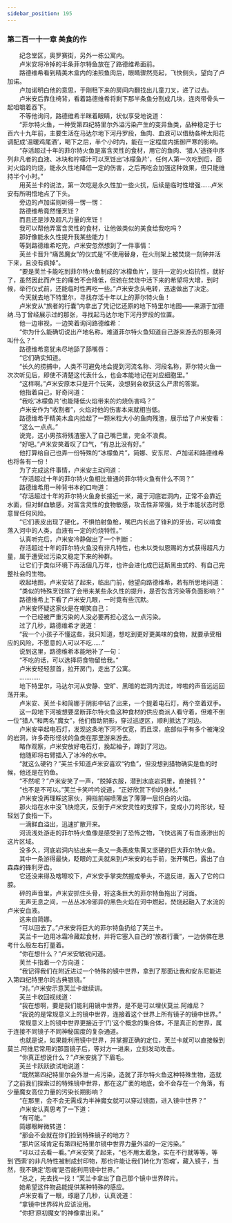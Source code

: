 ```yaml
---
sidebar_position: 195
---
```

### 第二百一十一章 美食的作  


　　纪念堂区，奥罗赛街，另外一栋公寓内。  
　　卢米安将冷掉的半条菲尔特鱼放在了路德维希面前。  
　　路德维希看到精美木盒内的油煎鱼肉后，眼睛骤然亮起，飞快侧头，望向了卢加诺。  
　　卢加诺明白他的意思，于刚租下来的房间内翻找出儿童刀叉，递了过去。  
　　卢米安后靠住椅背，看着路德维希将剩下那半条鱼分割成几块，连肉带骨头一起咀嚼着吞下。  
　　不等他询问，路德维希半眯着眼睛，状似享受地说道：  
　　“菲尔特火鱼，一种受第四纪特里尔外溢污染产生的变异鱼类，品种稳定于七百六十九年前，主要生活在马达尔地下河丹罗段，鱼肉、血液可以借助各种太阳花调配成‘温暖鸡尾酒’，喝下之后，半个小时内，能在一定程度内抵御严寒的影响。  
　　“存活超过十年的菲尔特火鱼是富含灵性的食材，用它的鱼肉、‘猎人’途径中序列非凡者的血液、冰块和柠檬汁可以烹饪出‘冰檬鱼片’，任何人第一次吃到后，面对火焰的灼烧，能永久性地降低一定的伤害，之后再吃会加强这种效果，但只能维持半个小时。”  
　　用芙兰卡的说法，第一次吃是永久性加一些火抗，后续是临时性增强……卢米安有所明悟地点了下头。  
　　旁边的卢加诺则听得一愣一愣：  
　　路德维希竟然懂烹饪？  
　　而且还是涉及超凡力量的烹饪！  
　　我可以帮他弄富含灵性的食材，让他做类似的美食给我吃吗？  
　　那好像能永久性提升我某些能力！  
　　等到路德维希吃完，卢米安忽然想到了一件事情：  
　　芙兰卡晋升“痛苦魔女”的仪式是“不使用替身，在火刑架上被焚烧一刻钟并活下来，且没有疯掉”。  
　　“要是芙兰卡能吃到菲尔特火鱼制成的‘冰檬鱼片’，提升一定的火焰抗性，就好了，虽然因此而产生的痛苦不会降低，但她在焚烧中活下来的希望将大增，到时候，举行仪式前，还能临时性再吃一些。”卢米安念头电转，迅速做出了决定。  
　　今天就去地下特里尔，寻找存活十年以上的菲尔特火鱼！  
　　卢米安从“旅者的行囊”内拿出了凭记忆还原的地下特里尔地图——来源于加德纳.马丁曾经展示过的那张，寻找起马达尔地下河丹罗段的位置。  
　　他一边审视，一边笑着询问路德维希：  
　　“你为什么能确切说出产地名称，难道菲尔特火鱼知道自己游来游去的那条河叫什么？”  
　　路德维希意犹未尽地舔了舔嘴唇：  
　　“它们确实知道。  
　　“长久的捞捕中，人类不可避免地会提到河流名称、河段名称，菲尔特火鱼一次次听见后，即使不清楚这代表什么，也会本能地记在对应细胞里。”  
　　“这样啊。”卢米安原本只是开个玩笑，没想到会收获这么严肃的答案。  
　　他指着自己，好奇问道：  
　　“我吃‘冰檬鱼片’也能降低火焰带来的灼烧伤害吗？”  
　　卢米安作为“收割者”，火焰对他的伤害本来就相当低。  
　　路德维希于精美木盒内捡起了一颗米粒大小的鱼肉残渣，展示给了卢米安看：  
　　“这么一点点。”  
　　说完，这小男孩将残渣塞入了自己嘴巴里，完全不浪费。  
　　“好吧。”卢米安笑着叹了口气，“有总比没有好。”  
　　他打算给自己也弄一份特殊的“冰檬鱼片”，简娜、安东尼、卢加诺和路德维希也将各有一份！  
　　为了完成这件事情，卢米安主动问道：  
　　“存活超过十年的菲尔特火鱼相比普通的菲尔特火鱼有什么不同？”  
　　路德维希用一种背书本的口吻道：  
　　“存活超过十年的菲尔特火鱼身长接近一米，藏于河底岩洞内，正常不会靠近水面，但对鲜血敏感，对富含灵性的食物敏感，攻击性非常强，处于本能状态时愿意冒任何风险。  
　　“它们表皮出现了硬化，不惧怕射鱼枪，嘴巴内长出了锋利的牙齿，可以啃食落入河中的人类，血液有一定的灼烧特性。”  
　　认真听完后，卢米安冷静做出了一个判断：  
　　存活超过十年的菲尔特火鱼没有非凡特性，也未以类似恩赐的方式获得超凡力量，属于遭受过污染又稳定下来的种群。  
　　让它们于类似环境下再活個几万年，也许会进化成巴廷斯黑虫式的、有自己完整社会的生物。  
　　收起地图，卢米安站了起来，临出门前，他望向路德维希，若有所思地问道：  
　　“类似的特殊烹饪除了会带来某些永久性的提升，是否包含污染等负面影响？”  
　　路德维希上下看了卢米安几眼，一时竟有些沉默。  
　　卢米安怀疑这家伙是在嘲笑自己：  
　　一个已经被严重污染的人没必要再担心这么一点污染。  
　　过了几秒，路德维希才说道：  
　　“我一个小孩子不懂这些，我只知道，想吃到更好更美味的食物，就要承受相应的风险，不愿意的人可以不吃……”  
　　说到这里，路德维希本能地补了一句：  
　　“不吃的话，可以选择将食物留给我。”  
　　卢米安轻轻颔首，拉开房门，走出了公寓。  
　　…………  
　　地下特里尔，马达尔河从安静、空旷、黑暗的岩洞内流过，哗啦的声音远远回荡开来。  
　　卢米安、芙兰卡和简娜于阴影中钻了出来，一个提着电石灯，两个空着双手。  
　　这一段地下河被想要垄断菲尔特火鱼这种食材的供应商派人看守着，但难不倒一位“猎人”和两名“魔女”，他们借助阴影，穿过巡逻区，顺利抵达了河边。  
　　卢米安举起电石灯，发现这条地下河不仅宽，而且深，底部似乎有多个被淹没的岩洞，许多奇形怪状的鱼类在那里游来游去。  
　　略作观察，卢米安放好电石灯，挽起袖子，蹲到了河边。  
　　他随即将右臂插入了冰冷的水中。  
　　“就这么硬钓？”芙兰卡知道卢米安喜欢“钓鱼”，但没想到猎物确实是鱼的时候，他还是在钓鱼。  
　　“不然呢？”卢米安笑了一声，“脱掉衣服，潜到水底岩洞里，直接抓？”  
　　“也不是不可以。”芙兰卡笑吟吟说道，“正好欣赏下你的身材。”  
　　卢米安没再理睬这家伙，拇指前端喷薄出了薄薄一层炽白的火焰。  
　　那火焰在水中没飞快熄灭，反倒于卢米安灵性的支撑下，变成小刀的形状，轻轻划了食指一下。  
　　一滴鲜血溢出，迅速扩散开来。  
　　河流浅处游走的菲尔特火鱼像是感受到了恐怖之物，飞快远离了有血液渗出的这片区域。  
　　没多久，河底岩洞内钻出来一条又一条表皮焦黄又坚硬的巨大菲尔特火鱼。  
　　其中一条游得最快，眨眼的工夫就来到卢米安的右手前，张开嘴巴，露出了白森森的锋利牙齿。  
　　它还没来得及喀嚓咬下，卢米安手掌突然握成拳头，不退反进，轰入了它的口腔。  
　　砰的声音里，卢米安抓住头骨，将这条巨大的菲尔特鱼拖出了河面。  
　　无声无息之间，一丛丛冰冷邪异的黑色火焰在河中燃起，焚烧起融入了水流的卢米安血液。  
　　这来自简娜。  
　　“可以回去了。”卢米安将巨大的菲尔特鱼扔给了芙兰卡。  
　　芙兰卡一边用冰霜冷藏起食材，并将它塞入自己的“旅者行囊”，一边仿佛在思考什么般左右打量着。  
　　“你在想什么？”卢米安敏锐问道。  
　　芙兰卡指着一个方向道：  
　　“我记得我们在附近进过一个特殊的镜中世界，拿到了那面让我和安东尼能进入第四纪特里尔的古典银镜。”  
　　“对。”卢米安示意芙兰卡继续讲。  
　　芙兰卡收回视线道：  
　　“我在想啊，要是我们能利用镜中世界，是不是可以埋伏莫兰.阿维尼？  
　　“我说的是常规意义上的镜中世界，连接着这个世界上所有镜子的镜中世界。”  
　　常规意义上的镜中世界更接近于‘门’这个概念的集合体，不是真正的世界，属于连接不同镜子不同神秘国度的复杂通道。  
　　也就是说，如果能利用镜中世界，并掌握正确的定位，芙兰卡就可以直接躲到莫兰.阿维尼常用的那面镜子后，等对方一进来，立刻发动攻击。  
　　“你真正想说什么？”卢米安挑了下眉毛。  
　　芙兰卡跃跃欲试地说道：  
　　“既然第四纪特里尔会外泄一点污染，造就了菲尔特火鱼这种特殊生物，造就了之前我们探索过的特殊镜中世界，那在这广袤的地底，会不会存在一个角落，有少量魔女高位力量的污染长期影响？  
　　“在那里，会不会无需成为半神魔女就可以穿过镜面，进入镜中世界？”  
　　卢米安认真思考了一下道：  
　　“有可能。”  
　　简娜眼眸微转道：  
　　“那会不会就在你们捡到特殊镜子的地方？  
　　“那片区域肯定有第四纪特里尔镜中世界力量外溢的一定污染。”  
　　“可以过去看一看。”卢米安笑了起来，“也不用太着急，实在不行就等等，等到‘西索’的非凡特性被制成封印物，那也许能让我们转化为‘怨魂’，藏入镜子，当然，我不确定‘怨魂’是否能利用镜中世界。”  
　　“总之，先去找一找！”芙兰卡拿出了自己那个镜中世界碎片。  
　　她希望这件物品能提供某种特殊的感应。  
　　卢米安看了一眼，琢磨了几秒，认真说道：  
　　“拿镜中世界碎片应该没用。  
　　“你把‘原初魔女’的神像拿出来。”  
